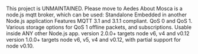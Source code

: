 This project is UNMAINTAINED. Please move to Aedes
About
Mosca is a node.js mqtt broker, which can be used:
Standalone
Embedded in another Node.js application
Features
MQTT 3.1 and 3.1.1 compliant.
QoS 0 and QoS 1.
Various storage options for QoS 1 offline packets, and subscriptions.
Usable inside ANY other Node.js app.
version 2.0.0+ targets node v6, v4 and v0.12
version 1.0.0+ targets node v6, v5, v4 and v0.12, with partial support for node v0.10.
